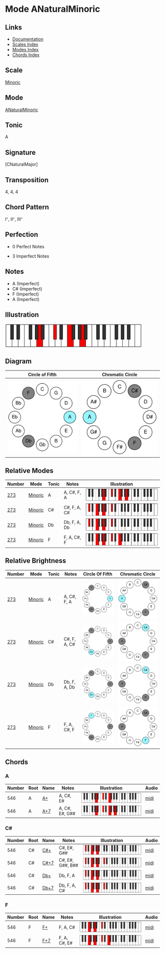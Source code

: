 # Mode ANaturalMinoric

## Links

- [Documentation](README.md)
- [Scales Index](Scales.md)
- [Modes Index](Modes.md)
- [Chords Index](Chords.md)

## Scale

[Minoric](ScaleMinoric.md)

## Mode

[ANaturalMinoric](ModeANaturalMinoric.md)

## Tonic

A

## Signature

[CNaturalMajor]

## Transposition

4, 4, 4

## Chord Pattern

I⁺, II⁺, III⁺

## Perfection

 - 0 Perfect Notes

 - 3 Imperfect Notes

## Notes

- A (Imperfect)
- C# (Imperfect)
- F (Imperfect)
- A (Imperfect)

## Illustration

![ANaturalMinoric](ModeANaturalMinoric.png)

## Diagram

| Circle of Fifth | Chromatic Circle |
|-----------------|------------------|
| ![ANaturalMinoric](CircleOfFifthModeANaturalMinoric.svg) | ![ANaturalMinoric](ChromaticCircleModeANaturalMinoric.svg) |
## Relative Modes

| Number | Mode | Tonic | Notes | Illustration |
|--------|------|-------|-------|--------------|
| [273](https://ianring.com/musictheory/scales/273) | [Minoric](ModeMinoric.md) | A | A, C#, F, A | ![ANaturalMinoric](ModeANaturalMinoric.png) |
| [273](https://ianring.com/musictheory/scales/273) | [Minoric](ModeMinoric.md) | C# | C#, F, A, C# | ![CSharpMinoric](ModeCSharpMinoric.png) |
| [273](https://ianring.com/musictheory/scales/273) | [Minoric](ModeMinoric.md) | Db | Db, F, A, Db | ![DFlatMinoric](ModeDFlatMinoric.png) |
| [273](https://ianring.com/musictheory/scales/273) | [Minoric](ModeMinoric.md) | F | F, A, C#, F | ![FNaturalMinoric](ModeFNaturalMinoric.png) |
## Relative Brightness

| Number | Mode | Tonic | Notes | Circle Of Fifth | Chromatic Circle |
|--------|------|-------|-------|-----------------|------------------|
| [273](https://ianring.com/musictheory/scales/273) | [Minoric](ModeMinoric.md) | A | A, C#, F, A | ![ANaturalMinoric](CircleOfFifthModeANaturalMinoric.svg) | ![ANaturalMinoric](ChromaticCircleModeANaturalMinoric.svg) |
| [273](https://ianring.com/musictheory/scales/273) | [Minoric](ModeMinoric.md) | C# | C#, F, A, C# | ![CSharpMinoric](CircleOfFifthModeCSharpMinoric.svg) | ![CSharpMinoric](ChromaticCircleModeCSharpMinoric.svg) |
| [273](https://ianring.com/musictheory/scales/273) | [Minoric](ModeMinoric.md) | Db | Db, F, A, Db | ![DFlatMinoric](CircleOfFifthModeDFlatMinoric.svg) | ![DFlatMinoric](ChromaticCircleModeDFlatMinoric.svg) |
| [273](https://ianring.com/musictheory/scales/273) | [Minoric](ModeMinoric.md) | F | F, A, C#, F | ![FNaturalMinoric](CircleOfFifthModeFNaturalMinoric.svg) | ![FNaturalMinoric](ChromaticCircleModeFNaturalMinoric.svg) |

## Chords

### A

| Number | Root | Name | Notes | Illustration | Audio |
|--------|------|------|-------|--------------|-------|
| 546 | A | [A+](ChordANaturalAugmented.md) | A, C#, E# | ![A+](ChordANaturalAugmentedRootPosition.png) | [midi](ChordANaturalAugmentedRootPosition.mid) |
| 546 | A | [A+7](ChordANaturalAugmentedAugmentedSeventh.md) | A, C#, E#, G## | ![A+7](ChordANaturalAugmentedAugmentedSeventhRootPosition.png) | [midi](ChordANaturalAugmentedAugmentedSeventhRootPosition.mid) |

### C#

| Number | Root | Name | Notes | Illustration | Audio |
|--------|------|------|-------|--------------|-------|
| 546 | C# | [C#+](ChordCSharpAugmented.md) | C#, E#, G## | ![C#+](ChordCSharpAugmentedRootPosition.png) | [midi](ChordCSharpAugmentedRootPosition.mid) |
| 546 | C# | [C#+7](ChordCSharpAugmentedAugmentedSeventh.md) | C#, E#, G##, B## | ![C#+7](ChordCSharpAugmentedAugmentedSeventhRootPosition.png) | [midi](ChordCSharpAugmentedAugmentedSeventhRootPosition.mid) |
| 546 | C# | [Db+](ChordDFlatAugmented.md) | Db, F, A | ![Db+](ChordDFlatAugmentedRootPosition.png) | [midi](ChordDFlatAugmentedRootPosition.mid) |
| 546 | C# | [Db+7](ChordDFlatAugmentedAugmentedSeventh.md) | Db, F, A, C# | ![Db+7](ChordDFlatAugmentedAugmentedSeventhRootPosition.png) | [midi](ChordDFlatAugmentedAugmentedSeventhRootPosition.mid) |

### F

| Number | Root | Name | Notes | Illustration | Audio |
|--------|------|------|-------|--------------|-------|
| 546 | F | [F+](ChordFNaturalAugmented.md) | F, A, C# | ![F+](ChordFNaturalAugmentedRootPosition.png) | [midi](ChordFNaturalAugmentedRootPosition.mid) |
| 546 | F | [F+7](ChordFNaturalAugmentedAugmentedSeventh.md) | F, A, C#, E# | ![F+7](ChordFNaturalAugmentedAugmentedSeventhRootPosition.png) | [midi](ChordFNaturalAugmentedAugmentedSeventhRootPosition.mid) |

